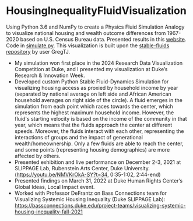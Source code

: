 # HousingInequalityFluidVisualization
Using Python 3.6 and NumPy to create a Physics Fluid Simulation Analogy to visualize national housing and wealth outcome differences from 1967-2020 based on U.S. Census Bureau data. Presented results in this [website](https://kushagraghosh.github.io/HousingInequalityFluidVisualization/). Code in [simulate.py](simulate.py). This visualization is built upon the [stable-fluids repository](https://github.com/GregTJ/stable-fluids) by user GregTJ. 
- My simulation won first place in the 2024 Research Data Visualization Competition at Duke, and I presented my visualization at Duke’s Research & Innovation Week.
- Developed custom Python Stable Fluid-Dynamics Simulation for visualizing housing access as proxied by household income by year (separated by national average on left side and African American household averages on right side of the circle). A fluid emerges in the simulation from each point which races towards the center, which represents the highest maximum household income. However, the fluid's starting velocity is based on the income of the community in that year, which means that the fluids approach the center at different speeds. Moreover, the fluids interact with each other, representing the interactions of groups and the impact of generational wealth/homeownership. Only a few fluids are able to reach the center, and some points (representing housing demographics) are more affected by others.
- Presented exhibition and live performance on December 2-3, 2021 at SLIPPAGE Lab, Rubenstein Arts Center, Duke University. (https://youtu.be/NMVKrOkA-SY?t=34, 0:35-1:02, 2:44-end)
- Presented findings on March 31, 2022 at Duke Human Rights Center’s Global Ideas, Local Impact event.
- Worked with Professor DeFrantz on Bass Connections team for Visualizing Systemic Housing Inequality (Duke SLIPPAGE Lab): https://bassconnections.duke.edu/project-teams/visualizing-systemic-housing-inequality-fall-2021
